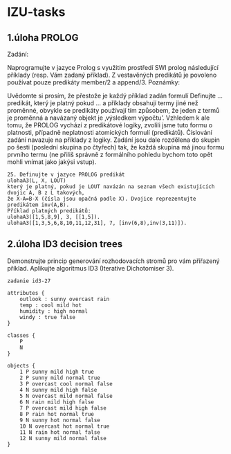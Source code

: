 # IZU-tasks

## 1.úloha PROLOG

Zadání:

Naprogramujte v jazyce Prolog s využitím prostředí SWI prolog následující příklady (resp. Vám zadaný
příklad). Z vestavěných predikátů je povoleno používat pouze predikáty member/2 a append/3.
Poznámky:

Uvědomte si prosím, že přestože je každý příklad zadán formulí Definujte … predikát, který je platný
pokud … a příklady obsahují termy jiné než proměnné, obvykle se predikáty používají tím způsobem,
že jeden z termů je proměnná a navázaný objekt je ‚výsledkem výpočtu’. Vzhledem k ale tomu, že
PROLOG vychází z predikátové logiky, zvolili jsme tuto formu o platnosti, případně neplatnosti
atomických formulí (predikátů).
Číslování zadání navazuje na příklady z logiky. Zadání jsou dale rozdělena do skupin po šesti (poslední
skupina po čtyřech) tak, že každá skupina má jinou formu prvního termu (ne přiliš správně z formálního
pohledu bychom toto opět mohli vnímat jako jakýsi vstup).

```
25. Definujte v jazyce PROLOG predikát
ulohaA3(L, X, LOUT)
který je platný, pokud je LOUT navázán na seznam všech existujících dvojic A, B z L takových,
že X-A=B-X (čísla jsou opačná podle X). Dvojice reprezentujte predikátem inv(A,B).
Příklad platných predikátů:
ulohaA3([1,5,8,9], 3, [[1,5]).
ulohaA3([1,3,5,6,8,10,11,12,31], 7, [inv(6,8),inv(3,11)]).
```

## 2.úloha ID3 decision trees

Demonstrujte princip generování rozhodovacích stromů pro vám přiřazený příklad. Aplikujte
algoritmus ID3 (Iterative Dichotomiser 3).

```
zadanie id3-27

attributes {
    outlook : sunny overcast rain
    temp : cool mild hot
    humidity : high normal
    windy : true false
}

classes {
    P
    N
}

objects {
    1 P sunny mild high true
    2 P sunny mild normal true
    3 P overcast cool normal false
    4 N sunny mild high false
    5 N overcast mild normal false
    6 N rain mild high false
    7 P overcast mild high false
    8 P rain hot normal true
    9 N sunny hot normal false
    10 N overcast hot normal true
    11 N rain hot normal false
    12 N sunny mild normal false
}
```

